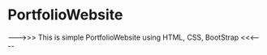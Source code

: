 # PortfolioWebsite
--->>> This is simple PortfolioWebsite using HTML, CSS, BootStrap  &lt;&lt;&lt;----
